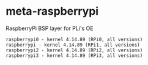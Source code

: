 # meta-raspberrypi
RaspberryPi BSP layer for PLi's OE
```
raspberrypi0 - kernel 4.14.89 (RPi0, all versions)
raspberrypi - kernel 4.14.89 (RPi1, all versions)
raspberrypi2 - kernel 4.14.89 (RPi2, all versions)
raspberrypi3 - kernel 4.14.89 (RPi3, all versions)
```

